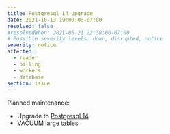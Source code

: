 ```yaml
---
title: Postgresql 14 Upgrade
date: 2021-10-13 19:00:00-07:00
resolved: false
#resolvedWhen: 2021-05-21 22:38:00-07:00
# Possible severity levels: down, disrupted, notice
severity: notice
affected:
  - reader
  - billing
  - workers
  - database
section: issue
---
```


Planned maintenance:

- Upgrade to [Postgresql 14](https://www.postgresql.org/docs/14/release-14.html)
- [VACUUM](https://www.postgresql.org/docs/current/sql-vacuum.html) large tables


